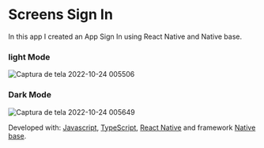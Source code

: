 # Screens Sign In

In this app I created an App Sign In using React Native and Native base.

### light Mode

![Captura de tela 2022-10-24 005506](https://user-images.githubusercontent.com/15675912/197446429-d2592d65-1a0f-4135-8630-04162585047c.png)

### Dark Mode
![Captura de tela 2022-10-24 005649](https://user-images.githubusercontent.com/15675912/197446670-ce9ae5a2-94f5-4e43-91e8-55cfa6e365c8.png)

Developed with:
[Javascript](), [TypeScript](), [React Native]() and framework [Native base]().

